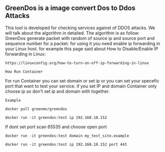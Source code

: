 ## GreenDos is a image convert Dos to Ddos Attacks


This tool is developed for checking services against of DDOS attacks.
We will talk about the algorithm in detailed. The algorithm is as follow:
GreenDos generate packet with random of source ip and source port and sequence number for a packet.
for using it you need enable ip forwarding in your Linux host.
for example this page said about How to Disable/Enable IP forwarding in Linux:

```
https://linuxconfig.org/how-to-turn-on-off-ip-forwarding-in-linux
```

```How Run Container```

For run Container you can set domain or set ip or you can set your specefic port that want to test your service.
if you set IP and domain Container only choose ip so don't set ip and domain with together.

```Example```

```docker pull greenmn/greendos```

```docker run -it greendos:test ip 192.168.18.152``` 

If dont set port scan 65535 and choose open port 

```docker run -it greendos:test domain my_test_site.example```

```docker run -it greendos:test ip 192.168.18.152 port 443```